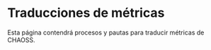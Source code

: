 # Traducciones de métricas

Esta página contendrá procesos y pautas para traducir métricas de CHAOSS.
